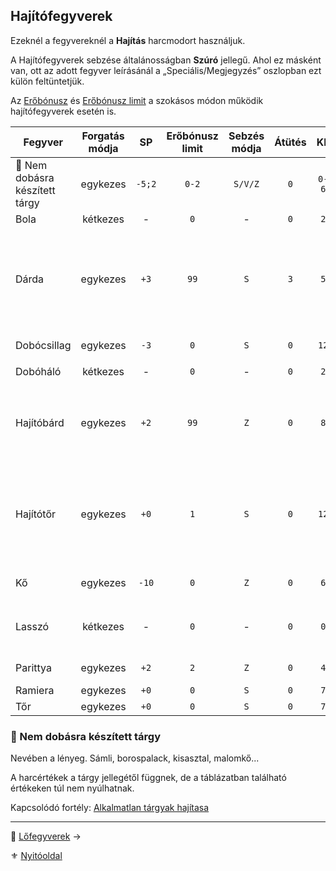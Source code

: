 ## Hajítófegyverek

Ezeknél a fegyvereknél a **Hajítás** harcmodort használjuk.

A Hajítófegyverek sebzése általánosságban **Szúró** jellegű. Ahol ez másként van, ott az adott fegyver leírásánál a „Speciális/Megjegyzés” oszlopban ezt külön feltüntetjük. 

 Az [Erőbónusz](064_02_05_fegyver_sebzes_jellege.md#er%C5%91b%C3%B3nusz-er%C5%91hi%C3%A1ny-er%C5%91b%C3%B3nusz-limit) és [Erőbónusz limit](068_001_fegyverek_altalanos_szabalyai.md#erőbónusz-limit) a szokásos módon működik hajítófegyverek esetén is.

<!-- tag: md_table_tavfegyver_start -->

| Fegyver                        | Forgatás módja |   SP   | Erőbónusz limit | Sebzés módja | Átütés |  KÉ   |  CÉ  | Osztó |           Hatótáv | Sebesség | Kategória | Speciális / Megjegyzés                                                                                      |
| ------------------------------ | :------------: | :----: | :-------------: | :----------: | :----: | :---: | :--: | :---: | ----------------: | :------: | :-------: | ----------------------------------------------------------------------------------------------------------- |
| 🔆 Nem dobásra készített tárgy |    egykezes    | `-5;2` |      `0-2`      |   `S/V/Z`    |  `0`   | `0-6` | `+0` |  `1`  |     `5-10m + Erő` |  `6-9`   |  hajító   |                                                                                                             |
| Bola                           |    kétkezes    |   -    |       `0`       |      -       |  `0`   |  `2`  | `+2` |  `1`  |             `20m` |   `11`   |  hajító   |                                                                                                             |
| Dárda                          |    egykezes    |  `+3`  |      `99`       |     `S`      |  `3`   |  `5`  | `+3` |  `2`  |  `5m + (Erő x 3)` |   `9`    |  hajító   | Követelmény: Erő `+0`.<br />Pajzsba dobva csökkenti annak **Védő Értékét** a dobott `SP` értékkel           |
| Dobócsillag                    |    egykezes    |  `-3`  |       `0`       |     `S`      |  `0`   | `12`  | `+3` |  `2`  |             `15m` |   `5`    |  hajító   | `SFÉ` duplán számít ellene                                                                                  |
| Dobóháló                       |    kétkezes    |   -    |       `0`       |      -       |  `0`   |  `2`  | `+0` |  `1`  |        `4m + Erő` |   `11`   |  hajító   |                                                                                                             |
| Hajítóbárd                     |    egykezes    |  `+2`  |      `99`       |     `Z`      |  `0`   |  `8`  | `+4` |  `2`  | `20m + (Erő x 4)` |   `7`    |  hajító   | Pajzsba dobva csökkenti annak Védő Értékét a dobott **SP** értékkel                                         |
| Hajítótőr                      |    egykezes    |  `+0`  |       `1`       |     `S`      |  `0`   | `12`  | `+4` |  `2`  |             `10m` |   `6`    |  hajító   | Automatikusan jár rá a **Közeli lövés** fortélynál leírt `CÉ:+10` bónusz ha a célpont az `1.` Cellában van. |
| Kő                             |    egykezes    | `-10`  |       `0`       |     `Z`      |  `0`   |  `6`  | `+0` |  `1`  | `20m + (Erő x 5)` |   `6`    |  hajító   |                                                                                                             |
| Lasszó                         |    kétkezes    |   -    |       `0`       |      -       |  `0`   |  `0`  | `+0` |  `1`  |             `10m` |   `10`   |  hajító   | Sebesülés az esés következtében lehet.                                                                      |
| Parittya                       |    egykezes    |  `+2`  |       `2`       |     `Z`      |  `0`   |  `4`  | `+4` |  `2`  |             `70m` |   `10`   |  hajító   | `SFÉ` duplán számít ellene                                                                                  |
| Ramiera                        |    egykezes    |  `+0`  |       `0`       |     `S`      |  `0`   |  `7`  | `+1` |  `1`  |             `10m` |   `7`    |  hajító   |                                                                                                             |
| Tőr                            |    egykezes    |  `+0`  |       `0`       |     `S`      |  `0`   |  `7`  | `+2` |  `2`  |             `10m` |   `7`    |  hajító   |                                                                                                             |

<!-- tag: md_table_tavfegyver_end -->

### 🔆 Nem dobásra készített tárgy

Nevében a lényeg. Sámli, borospalack, kisasztal, malomkő...

A harcértékek a tárgy jellegétől függnek, de a táblázatban található értékeken túl nem nyúlhatnak.

Kapcsolódó fortély: [Alkalmatlan tárgyak hajítasa](fortelyok.harci/alkalmatlan_targyak_hajitasa.md)


---

🔗 [Lőfegyverek](068_008_lofegyverek.md) →

⚜️ [Nyitóoldal](start.md#6-harcrendszer-%EF%B8%8F)
